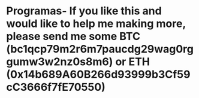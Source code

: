 # Programas- If you like this and would like to help me making more, please send me some BTC (bc1qcp79m2r6m7paucdg29wag0rggumw3w2nz0s8m6) or ETH (0x14b689A60B266d93999b3Cf59cC3666f7fE70550)
